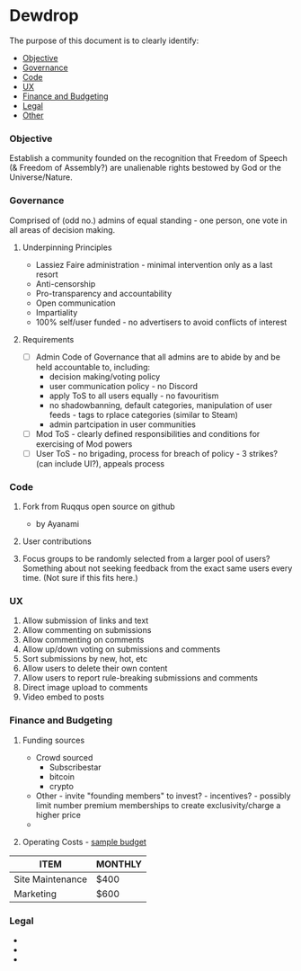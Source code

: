 # Dewdrop

The purpose of this document is to clearly identify:

* [Objective](https://github.com/CircusMind/Dd/blob/main/README.md#objective)
* [Governance](https://github.com/CircusMind/Dd/blob/main/README.md#governance)
* [Code]()
* [UX]()
* [Finance and Budgeting]()
* [Legal]()
* [Other]()

### Objective

Establish a community founded on the recognition that Freedom of Speech (& Freedom of Assembly?) are unalienable rights bestowed by God or the Universe/Nature.


### Governance

Comprised of (odd no.) admins of equal standing - one person, one vote in all areas of decision making.

1. Underpinning Principles
   * Lassiez Faire administration - minimal intervention only as a last resort
   * Anti-censorship
   * Pro-transparency and accountability
   * Open communication
   * Impartiality
   * 100% self/user funded - no advertisers to avoid conflicts of interest

2. Requirements
   - [ ] Admin Code of Governance that all admins are to abide by and be held accountable to, including:
     * decision making/voting policy
     * user communication policy - no Discord
     * apply ToS to all users equally - no favouritism
     * no shadowbanning, default categories, manipulation of user feeds - tags to rplace categories (similar to Steam)
     * admin partcipation in user communities
   - [ ] Mod ToS - clearly defined responsibilities and conditions for exercising of Mod powers
   - [ ] User ToS - no brigading, process for breach of policy - 3 strikes? (can include UI?), appeals process
   
### Code

1. Fork from Ruqqus open source on github
     * by Ayanami

2. User contributions

3. Focus groups to be randomly selected from a larger pool of users? Something about not seeking feedback from the exact same users every time. (Not sure if this fits here.)

### UX
1. Allow submission of links and text
2. Allow commenting on submissions
3. Allow commenting on comments
4. Allow up/down voting on submissions and comments
5. Sort submissions by new, hot, etc
6. Allow users to delete their own content
7. Allow users to report rule-breaking submissions and comments
8. Direct image upload to comments
9. Video embed to posts

### Finance and Budgeting

1. Funding sources
   * Crowd sourced
     * Subscribestar
     * bitcoin
     * crypto
   * Other - invite "founding members" to invest? - incentives? - possibly limit number premium memberships to create exclusivity/charge a higher price
   * 
   
2. Operating Costs - [sample budget](https://github.com/ruqqus/ruqqus/blob/master/docs/contribute/design.md)

| ITEM     |    MONTHLY    |
| ------------- | ------------- |
| Site Maintenance  |  $400  |
| Marketing  | $600  |


### Legal

* 
*
* 



